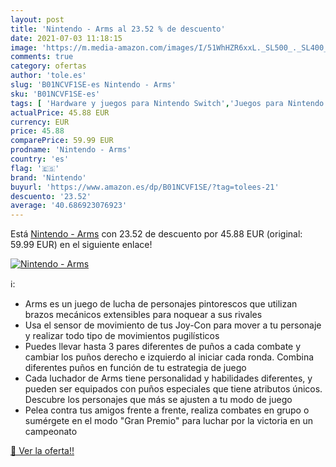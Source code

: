 ```yaml
---
layout: post
title: 'Nintendo - Arms al 23.52 % de descuento'
date: 2021-07-03 11:18:15
image: 'https://m.media-amazon.com/images/I/51WhHZR6xxL._SL500_._SL400_.jpg'
comments: true
category: ofertas
author: 'tole.es'
slug: 'B01NCVF1SE-es Nintendo - Arms'
sku: 'B01NCVF1SE-es'
tags: [ 'Hardware y juegos para Nintendo Switch','Juegos para Nintendo Switch','Videojuegos','nintendo', ]
actualPrice: 45.88 EUR
currency: EUR
price: 45.88
comparePrice: 59.99 EUR
prodname: 'Nintendo - Arms'
country: 'es'
flag: '🇪🇸'
brand: 'Nintendo'
buyurl: 'https://www.amazon.es/dp/B01NCVF1SE/?tag=tolees-21'
descuento: '23.52'
average: '40.686923076923'
---
```


Está [Nintendo - Arms](https://www.amazon.es/dp/B01NCVF1SE/?tag=tolees-21) con 23.52 de descuento por 45.88 EUR (original: 59.99 EUR) en el siguiente enlace!

[![Nintendo - Arms](https://m.media-amazon.com/images/I/51WhHZR6xxL._SL500_._SL400_.jpg)](https://www.amazon.es/dp/B01NCVF1SE/?tag=tolees-21)

ℹ️:

- Arms es un juego de lucha de personajes pintorescos que utilizan brazos mecánicos extensibles para noquear a sus rivales
- Usa el sensor de movimiento de tus Joy-Con para mover a tu personaje y realizar todo tipo de movimientos pugilísticos
- Puedes llevar hasta 3 pares diferentes de puños a cada combate y cambiar los puños derecho e izquierdo al iniciar cada ronda. Combina diferentes puños en función de tu estrategia de juego
- Cada luchador de Arms tiene personalidad y habilidades diferentes, y pueden ser equipados con puños especiales que tiene atributos únicos. Descubre los personajes que más se ajusten a tu modo de juego
- Pelea contra tus amigos frente a frente, realiza combates en grupo o sumérgete en el modo "Gran Premio" para luchar por la victoria en un campeonato

[🛒 Ver la oferta!!](https://www.amazon.es/dp/B01NCVF1SE/?tag=tolees-21)
